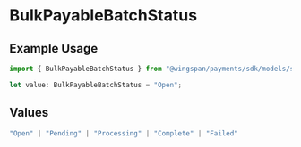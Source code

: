# BulkPayableBatchStatus

## Example Usage

```typescript
import { BulkPayableBatchStatus } from "@wingspan/payments/sdk/models/shared";

let value: BulkPayableBatchStatus = "Open";
```

## Values

```typescript
"Open" | "Pending" | "Processing" | "Complete" | "Failed"
```